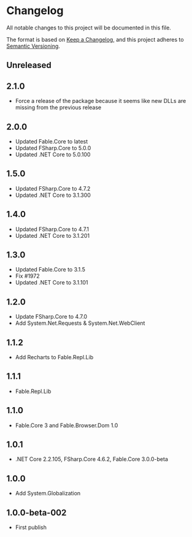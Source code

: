 # Changelog
All notable changes to this project will be documented in this file.

The format is based on [Keep a Changelog](https://keepachangelog.com/en/1.0.0/),
and this project adheres to [Semantic Versioning](https://semver.org/spec/v2.0.0.html).

## Unreleased

## 2.1.0

* Force a release of the package because it seems like new DLLs are missing from the previous release

## 2.0.0

* Updated Fable.Core to latest
* Updated FSharp.Core to 5.0.0
* Updated .NET Core to 5.0.100

## 1.5.0

* Updated FSharp.Core to 4.7.2
* Updated .NET Core to 3.1.300

## 1.4.0

* Updated FSharp.Core to 4.7.1
* Updated .NET Core to 3.1.201

## 1.3.0

* Updated Fable.Core to 3.1.5
* Fix #1972
* Updated .NET Core to 3.1.101

## 1.2.0

* Update FSharp.Core to 4.7.0
* Add System.Net.Requests & System.Net.WebClient

## 1.1.2

* Add Recharts to Fable.Repl.Lib

## 1.1.1

* Fable.Repl.Lib

## 1.1.0

* Fable.Core 3 and Fable.Browser.Dom 1.0

## 1.0.1

* .NET Core 2.2.105, FSharp.Core 4.6.2, Fable.Core 3.0.0-beta

## 1.0.0

* Add System.Globalization

## 1.0.0-beta-002

* First publish
